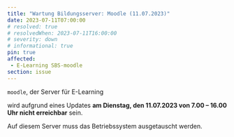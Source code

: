 ```yaml
---
title: "Wartung Bildungsserver: Moodle (11.07.2023)"
date: 2023-07-11T07:00:00
# resolved: true
# resolvedWhen: 2023-07-11T16:00:00
# severity: down
# informational: true
pin: true 
affected:
 - E-Learning SBS-moodle
section: issue
---
```


`moodle`, der Server für E-Learning

wird aufgrund eines Updates **am Dienstag, den 11.07.2023 von 7.00 – 16.00 Uhr nicht erreichbar** sein.

Auf diesem Server muss das Betriebssystem ausgetauscht werden.
